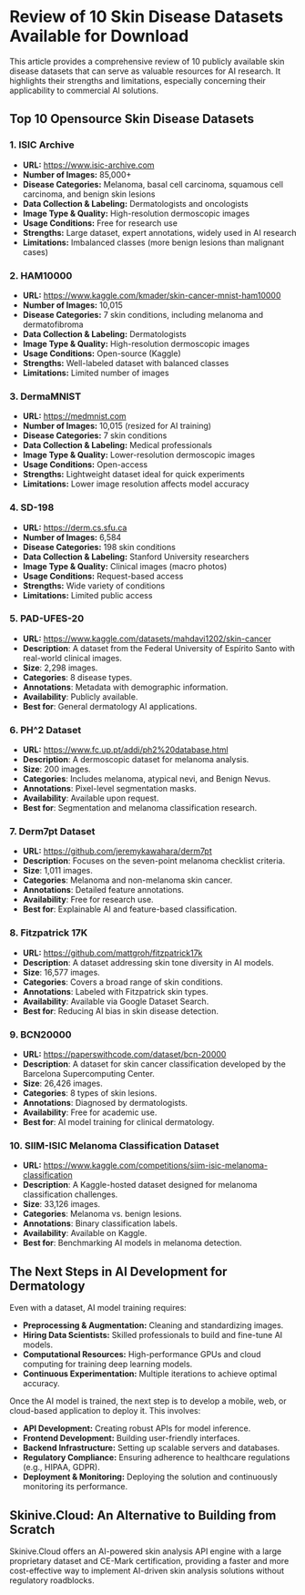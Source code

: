 # Review of 10 Skin Disease Datasets Available for Download

This article provides a comprehensive review of 10 publicly available skin disease datasets that can serve as valuable resources for AI research. It highlights their strengths and limitations, especially concerning their applicability to commercial AI solutions.

## Top 10 Opensource Skin Disease Datasets

### 1. ISIC Archive
*   **URL:** https://www.isic-archive.com
*   **Number of Images:** 85,000+
*   **Disease Categories:** Melanoma, basal cell carcinoma, squamous cell carcinoma, and benign skin lesions
*   **Data Collection & Labeling:** Dermatologists and oncologists
*   **Image Type & Quality:** High-resolution dermoscopic images
*   **Usage Conditions:** Free for research use
*   **Strengths:** Large dataset, expert annotations, widely used in AI research
*   **Limitations:** Imbalanced classes (more benign lesions than malignant cases)

### 2. HAM10000
*   **URL:** https://www.kaggle.com/kmader/skin-cancer-mnist-ham10000
*   **Number of Images:** 10,015
*   **Disease Categories:** 7 skin conditions, including melanoma and dermatofibroma
*   **Data Collection & Labeling:** Dermatologists
*   **Image Type & Quality:** High-resolution dermoscopic images
*   **Usage Conditions:** Open-source (Kaggle)
*   **Strengths:** Well-labeled dataset with balanced classes
*   **Limitations:** Limited number of images

### 3. DermaMNIST
*   **URL:** https://medmnist.com
*   **Number of Images:** 10,015 (resized for AI training)
*   **Disease Categories:** 7 skin conditions
*   **Data Collection & Labeling:** Medical professionals
*   **Image Type & Quality:** Lower-resolution dermoscopic images
*   **Usage Conditions:** Open-access
*   **Strengths:** Lightweight dataset ideal for quick experiments
*   **Limitations:** Lower image resolution affects model accuracy

### 4. SD-198
*   **URL:** https://derm.cs.sfu.ca
*   **Number of Images:** 6,584
*   **Disease Categories:** 198 skin conditions
*   **Data Collection & Labeling:** Stanford University researchers
*   **Image Type & Quality:** Clinical images (macro photos)
*   **Usage Conditions:** Request-based access
*   **Strengths:** Wide variety of conditions
*   **Limitations:** Limited public access

### 5. PAD-UFES-20
*   **URL:** https://www.kaggle.com/datasets/mahdavi1202/skin-cancer
*   **Description**: A dataset from the Federal University of Espírito Santo with real-world clinical images.
*   **Size**: 2,298 images.
*   **Categories**: 8 disease types.
*   **Annotations**: Metadata with demographic information.
*   **Availability**: Publicly available.
*   **Best for**: General dermatology AI applications.

### 6. PH^2 Dataset
*   **URL:** https://www.fc.up.pt/addi/ph2%20database.html
*   **Description**: A dermoscopic dataset for melanoma analysis.
*   **Size**: 200 images.
*   **Categories**: Includes melanoma, atypical nevi, and Benign Nevus.
*   **Annotations**: Pixel-level segmentation masks.
*   **Availability**: Available upon request.
*   **Best for**: Segmentation and melanoma classification research.

### 7. Derm7pt Dataset
*   **URL:** https://github.com/jeremykawahara/derm7pt
*   **Description**: Focuses on the seven-point melanoma checklist criteria.
*   **Size**: 1,011 images.
*   **Categories**: Melanoma and non-melanoma skin cancer.
*   **Annotations**: Detailed feature annotations.
*   **Availability**: Free for research use.
*   **Best for**: Explainable AI and feature-based classification.

### 8. Fitzpatrick 17K
*   **URL:** https://github.com/mattgroh/fitzpatrick17k
*   **Description**: A dataset addressing skin tone diversity in AI models.
*   **Size**: 16,577 images.
*   **Categories**: Covers a broad range of skin conditions.
*   **Annotations**: Labeled with Fitzpatrick skin types.
*   **Availability**: Available via Google Dataset Search.
*   **Best for**: Reducing AI bias in skin disease detection.

### 9. BCN20000
*   **URL:** https://paperswithcode.com/dataset/bcn-20000
*   **Description**: A dataset for skin cancer classification developed by the Barcelona Supercomputing Center.
*   **Size**: 26,426 images.
*   **Categories**: 8 types of skin lesions.
*   **Annotations**: Diagnosed by dermatologists.
*   **Availability**: Free for academic use.
*   **Best for**: AI model training for clinical dermatology.

### 10. SIIM-ISIC Melanoma Classification Dataset
*   **URL:** https://www.kaggle.com/competitions/siim-isic-melanoma-classification
*   **Description**: A Kaggle-hosted dataset designed for melanoma classification challenges.
*   **Size**: 33,126 images.
*   **Categories**: Melanoma vs. benign lesions.
*   **Annotations**: Binary classification labels.
*   **Availability**: Available on Kaggle.
*   **Best for**: Benchmarking AI models in melanoma detection.

## The Next Steps in AI Development for Dermatology

Even with a dataset, AI model training requires:

*   **Preprocessing & Augmentation:** Cleaning and standardizing images.
*   **Hiring Data Scientists:** Skilled professionals to build and fine-tune AI models.
*   **Computational Resources:** High-performance GPUs and cloud computing for training deep learning models.
*   **Continuous Experimentation:** Multiple iterations to achieve optimal accuracy.

Once the AI model is trained, the next step is to develop a mobile, web, or cloud-based application to deploy it. This involves:

*   **API Development:** Creating robust APIs for model inference.
*   **Frontend Development:** Building user-friendly interfaces.
*   **Backend Infrastructure:** Setting up scalable servers and databases.
*   **Regulatory Compliance:** Ensuring adherence to healthcare regulations (e.g., HIPAA, GDPR).
*   **Deployment & Monitoring:** Deploying the solution and continuously monitoring its performance.

## Skinive.Cloud: An Alternative to Building from Scratch

Skinive.Cloud offers an AI-powered skin analysis API engine with a large proprietary dataset and CE-Mark certification, providing a faster and more cost-effective way to implement AI-driven skin analysis solutions without regulatory roadblocks.


